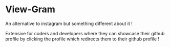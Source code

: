 # View-Gram

An alternative to instagram but something different about it !

Extensive for coders and developers where they can showcase their github profile by clicking the profile which redirects them to their github profile !

